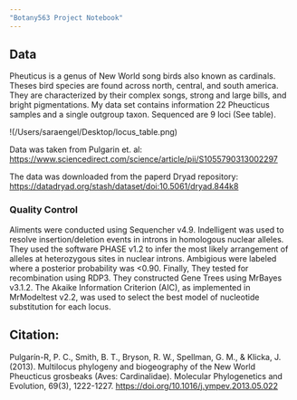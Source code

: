 ```yaml
---
"Botany563 Project Notebook"
---
```


## Data 

Pheuticus is a genus of New World song birds also known as cardinals. Theses bird species are found across north, central, and south america. They are characterized by their complex songs, strong and large bills, and bright pigmentations. My data set contains information 22 Pheucticus samples and a single outgroup taxon. Sequenced are 9 loci (See table).

!(/Users/saraengel/Desktop/locus_table.png)

Data was taken from Pulgarin et. al:
https://www.sciencedirect.com/science/article/pii/S1055790313002297


The data was downloaded from the paperd Dryad repository:
https://datadryad.org/stash/dataset/doi:10.5061/dryad.844k8

### Quality Control
Aliments were conducted using Sequencher v4.9. Indelligent was used to resolve insertion/deletion events in introns in homologous nuclear alleles. They used the software PHASE v1.2 to infer the most likely arrangement of alleles at heterozygous sites in nuclear introns. Ambigious were labeled where a posterior probability was <0.90. Finally, They tested for recombination using RDP3. They constructed Gene Trees using MrBayes v3.1.2. The Akaike Information Criterion (AIC), as implemented in MrModeltest v2.2, was used to select the best model of nucleotide substitution for each locus.


## Citation:
Pulgarín-R, P. C., Smith, B. T., Bryson, R. W., Spellman, G. M., & Klicka, J. (2013). Multilocus phylogeny and biogeography of the New World Pheucticus grosbeaks (Aves: Cardinalidae). Molecular Phylogenetics and Evolution, 69(3), 1222-1227. https://doi.org/10.1016/j.ympev.2013.05.022
